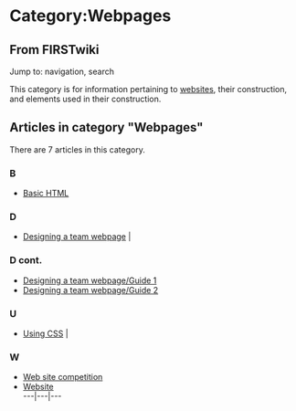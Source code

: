 # Category:Webpages

## From FIRSTwiki

Jump to: navigation, search

This category is for information pertaining to [websites](Website "Website"), their construction, and elements used in their construction.

## Articles in category "Webpages"

There are 7 articles in this category.

### B

- [Basic HTML](Basic_HTML "Basic HTML")

### D

- [Designing a team webpage](Designing_a_team_webpage "Designing a team webpage") |

### D cont.

- [Designing a team webpage/Guide 1](Designing_a_team_webpage/Guide_1 "Designing a team webpage/Guide 1")
- [Designing a team webpage/Guide 2](Designing_a_team_webpage/Guide_2 "Designing a team webpage/Guide 2")

### U

- [Using CSS](Using_CSS "Using CSS") |

### W

- [Web site competition](Web_site_competition "Web site competition")
- [Website](Website "Website")<br>
  ---|---|---
